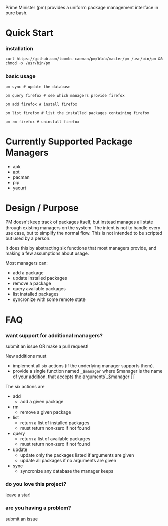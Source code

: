 Prime Minister (pm) provides a uniform package management interface in pure bash.

# Quick Start

### installation

```
curl https://github.com/toombs-caeman/pm/blob/master/pm /usr/bin/pm && chmod +x /usr/bin/pm
```

### basic usage

```
pm sync # update the database

pm query firefox # see which managers provide firefox

pm add firefox # install firefox

pm list firefox # list the installed packages containing firefox

pm rm firefox # uninstall firefox
```

# Currently Supported Package Managers

* apk
* apt
* pacman
* pip
* yaourt

# Design / Purpose

PM doesn't keep track of packages itself, but instead manages all state through existing managers on the system. The intent is not to handle every use case, but to simplify the normal flow. This is not intended to be scripted but used by a person.

It does this by abstracting six functions that most managers provide, and making a few assumptions about usage.

Most managers can:
* add a package
* update installed packages
* remove a package
* query available packages
* list installed packages
* syncronize with some remote state

# FAQ

### want support for additional managers?

submit an issue OR make a pull request! 

New additions must
* implement all six actions (if the underlying manager supports them).
* provide a single function named `_$manager` where $manager is the name of your addition. that accepts the arguments`_$manager <action> [<opt>]`

The six actions are
* add
    - add a given package
* rm
    - remove a given package
* list
    - return a list of installed packages
    - must return non-zero if not found
* query
    - return a list of available packages
    - must return non-zero if not found
* update
    - update only the packages listed if arguments are given
    - update all packages if no arguments are given
* sync
    - syncronize any database the manager keeps

### do you love this project?

leave a star!

### are you having a problem?

submit an issue
